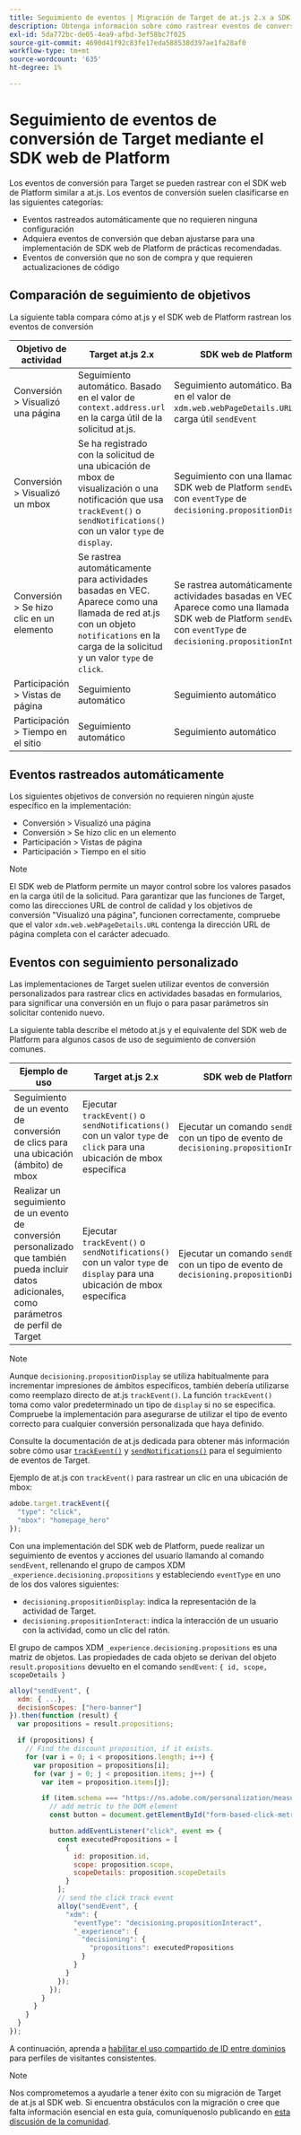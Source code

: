 ```yaml
---
title: Seguimiento de eventos | Migración de Target de at.js 2.x a SDK web
description: Obtenga información sobre cómo rastrear eventos de conversión de Adobe Target mediante el SDK web de Experience Platform.
exl-id: 5da772bc-de05-4ea9-afbd-3ef58bc7f025
source-git-commit: 4690d41f92c83fe17eda588538d397ae1fa28af0
workflow-type: tm+mt
source-wordcount: '635'
ht-degree: 1%

---
```


# Seguimiento de eventos de conversión de Target mediante el SDK web de Platform

Los eventos de conversión para Target se pueden rastrear con el SDK web de Platform similar a at.js. Los eventos de conversión suelen clasificarse en las siguientes categorías:

* Eventos rastreados automáticamente que no requieren ninguna configuración
* Adquiera eventos de conversión que deban ajustarse para una implementación de SDK web de Platform de prácticas recomendadas.
* Eventos de conversión que no son de compra y que requieren actualizaciones de código

## Comparación de seguimiento de objetivos

La siguiente tabla compara cómo at.js y el SDK web de Platform rastrean los eventos de conversión

| Objetivo de actividad | Target at.js 2.x | SDK web de Platform |
|---|---|---|
| Conversión > Visualizó una página | Seguimiento automático. Basado en el valor de `context.address.url` en la carga útil de la solicitud at.js. | Seguimiento automático. Basado en el valor de `xdm.web.webPageDetails.URL` en la carga útil `sendEvent` |
| Conversión > Visualizó un mbox | Se ha registrado con la solicitud de una ubicación de mbox de visualización o una notificación que usa `trackEvent()` o `sendNotifications()` con un valor `type` de `display`. | Seguimiento con una llamada del SDK web de Platform `sendEvent` con `eventType` de `decisioning.propositionDisplay`. |
| Conversión > Se hizo clic en un elemento | Se rastrea automáticamente para actividades basadas en VEC. Aparece como una llamada de red at.js con un objeto `notifications` en la carga de la solicitud y un valor `type` de `click`. | Se rastrea automáticamente para actividades basadas en VEC. Aparece como una llamada del SDK web de Platform `sendEvent` con `eventType` de `decisioning.propositionInteract`. |
| Participación > Vistas de página | Seguimiento automático | Seguimiento automático |
| Participación > Tiempo en el sitio | Seguimiento automático | Seguimiento automático |

<!--
| Revenue > RPV, AOV, or Total Sales | Tracked based on the `orderTotal` parameter values for the specified mbox(es) | Tracked based on the `xdm.commerce.order.priceTotal` values. Its best to use the "any mbox" option in the goal setup. |
| Revenue > Orders | Tracked based on the unique `orderId` parameter values for the specified mbox(es) | Tracked based on the unique values for `xdm.commerce.order.purchaseID`. Its best to use the "any mbox" option in the goal setup. |
| Engagement > Custom Scoring | Tracked with the `mboxPageValue` parameter. Refer to the [dedicated documentation](https://experienceleague.adobe.com/docs/target/using/activities/success-metrics/capture-score.html) for more details. | Tracked with `data.__adobe.target.mboxPageValue` in the `sendEvent` payload |
-->

## Eventos rastreados automáticamente

Los siguientes objetivos de conversión no requieren ningún ajuste específico en la implementación:

* Conversión > Visualizó una página
* Conversión > Se hizo clic en un elemento
* Participación > Vistas de página
* Participación > Tiempo en el sitio

>[!NOTE]
>
>El SDK web de Platform permite un mayor control sobre los valores pasados en la carga útil de la solicitud. Para garantizar que las funciones de Target, como las direcciones URL de control de calidad y los objetivos de conversión &quot;Visualizó una página&quot;, funcionen correctamente, compruebe que el valor `xdm.web.webPageDetails.URL` contenga la dirección URL de página completa con el carácter adecuado.

<!--
## Purchase conversion events

The following conversion goals are based on the order details information passed in the Platform Web SDK `sendEvent` payload:

* Revenue > Revenue per Visit (RPV)
* Revenue > Average Order Value (AOV)
* Revenue > Total Sales
* Revenue > Orders

Target at.js implementations typically use an order confirmation mbox with the `trackEvent()` or `sendNotifications()` functions to pass the order ID, order total, and a list of product IDs purchased. These methods are specific to Target.

The Platform Web SDK is a shared library for all Adobe applications and you may have other applications such as Adobe Analytics to consider. Because of this shared nature, its best send a single order confirmation call using the appropriate commerce XDM field group.

For more information and an example, refer to the tutorial section about [sending purchase parameters to Target](send-parameters.md#purchase-parameters). 
-->

## Eventos con seguimiento personalizado

Las implementaciones de Target suelen utilizar eventos de conversión personalizados para rastrear clics en actividades basadas en formularios, para significar una conversión en un flujo o para pasar parámetros sin solicitar contenido nuevo.

La siguiente tabla describe el método at.js y el equivalente del SDK web de Platform para algunos casos de uso de seguimiento de conversión comunes.

| Ejemplo de uso | Target at.js 2.x | SDK web de Platform |
|---|---|---|
| Seguimiento de un evento de conversión de clics para una ubicación (ámbito) de mbox | Ejecutar `trackEvent()` o `sendNotifications()` con un valor `type` de `click` para una ubicación de mbox específica | Ejecutar un comando `sendEvent` con un tipo de evento de `decisioning.propositionInteract` |
| Realizar un seguimiento de un evento de conversión personalizado que también pueda incluir datos adicionales, como parámetros de perfil de Target | Ejecutar `trackEvent()` o `sendNotifications()` con un valor `type` de `display` para una ubicación de mbox específica | Ejecutar un comando `sendEvent` con un tipo de evento de `decisioning.propositionDisplay` |

>[!NOTE]
>
>Aunque `decisioning.propositionDisplay` se utiliza habitualmente para incrementar impresiones de ámbitos específicos, también debería utilizarse como reemplazo directo de at.js `trackEvent()`. La función `trackEvent()` toma como valor predeterminado un tipo de `display` si no se especifica. Compruebe la implementación para asegurarse de utilizar el tipo de evento correcto para cualquier conversión personalizada que haya definido.

Consulte la documentación de at.js dedicada para obtener más información sobre cómo usar [`trackEvent()`](https://developer.adobe.com/target/implement/client-side/atjs/atjs-functions/adobe-target-trackevent/) y [`sendNotifications()`](https://developer.adobe.com/target/implement/client-side/atjs/atjs-functions/adobe-target-sendnotifications-atjs-21/) para el seguimiento de eventos de Target.

Ejemplo de at.js con `trackEvent()` para rastrear un clic en una ubicación de mbox:

```JavaScript
adobe.target.trackEvent({
  "type": "click",
  "mbox": "homepage_hero"
});
```

Con una implementación del SDK web de Platform, puede realizar un seguimiento de eventos y acciones del usuario llamando al comando `sendEvent`, rellenando el grupo de campos XDM `_experience.decisioning.propositions` y estableciendo `eventType` en uno de los dos valores siguientes:

* `decisioning.propositionDisplay`: indica la representación de la actividad de Target.
* `decisioning.propositionInteract`: indica la interacción de un usuario con la actividad, como un clic del ratón.

El grupo de campos XDM `_experience.decisioning.propositions` es una matriz de objetos. Las propiedades de cada objeto se derivan del objeto `result.propositions` devuelto en el comando `sendEvent`: `{ id, scope, scopeDetails }`

```JavaScript
alloy("sendEvent", {
  xdm: { ...},
  decisionScopes: ["hero-banner"]
}).then(function (result) {
  var propositions = result.propositions;

  if (propositions) {
    // Find the discount proposition, if it exists.
    for (var i = 0; i < propositions.length; i++) {
      var proposition = propositions[i];
      for (var j = 0; j < proposition.items; j++) {
        var item = proposition.items[j];

        if (item.schema === "https://ns.adobe.com/personalization/measurement") {
          // add metric to the DOM element
          const button = document.getElementById("form-based-click-metric");

          button.addEventListener("click", event => {
            const executedPropositions = [
              {
                id: proposition.id,
                scope: proposition.scope,
                scopeDetails: proposition.scopeDetails
              }
            ];
            // send the click track event
            alloy("sendEvent", {
              "xdm": {
                "eventType": "decisioning.propositionInteract",
                "_experience": {
                  "decisioning": {
                    "propositions": executedPropositions
                  }
                }
              }
            });
          });
        }
      }
    }
  }
});
```

A continuación, aprenda a [habilitar el uso compartido de ID entre dominios](cross-domain.md) para perfiles de visitantes consistentes.

>[!NOTE]
>
>Nos comprometemos a ayudarle a tener éxito con su migración de Target de at.js al SDK web. Si encuentra obstáculos con la migración o cree que falta información esencial en esta guía, comuníquenoslo publicando en [esta discusión de la comunidad](https://experienceleaguecommunities.adobe.com/t5/adobe-experience-platform-data/tutorial-discussion-migrate-target-from-at-js-to-web-sdk/m-p/575587#M463).
